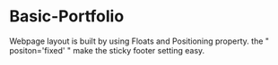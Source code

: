 # Basic-Portfolio
Webpage layout is built by using Floats and Positioning property.
the " positon='fixed' " make the sticky footer setting easy. 
